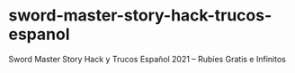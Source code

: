 # sword-master-story-hack-trucos-espanol
Sword Master Story Hack y Trucos Español 2021 – Rubíes Gratis e Infinitos
